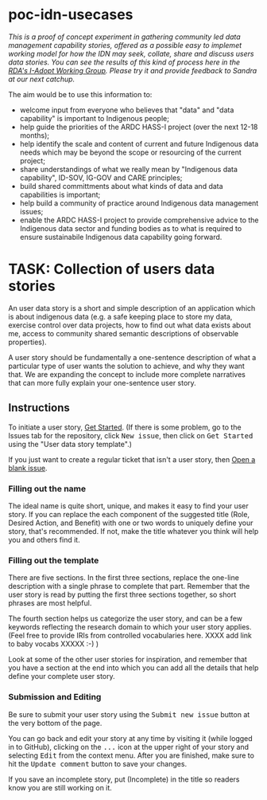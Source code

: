 # poc-idn-usecases

*This is a proof of concept experiment in gathering community led data management capability stories, offered as a possible easy to implemet working model for how the IDN may seek, collate, share and discuss users data stories. You can see the results of this kind of process here in the [RDA's I-Adopt Working Group](https://github.com/i-adopt/users_stories/issues). Please try it and provide feedback to Sandra at our next catchup.*

The aim would be to use this information to:

 * welcome input from everyone who believes that "data" and "data capability" is important to Indigenous people; 
 * help guide the priorities of the ARDC HASS-I project (over the next 12-18 months); 
 * help identify the scale and content of current and future Indigenous data needs which may be beyond the scope or resourcing of the current project;
 * share understandings of what we really mean by "Indigenous data capability", ID-SOV, IG-GOV and CARE principles;
 * build shared committments about what kinds of data and data capabilities is important;
 * help build a community of practice around Indigenous data management issues;
 * enable the ARDC HASS-I project to provide comprehensive advice to the Indigenous data sector and funding bodies as to what is required to ensure sustainabile Indigenous data capability going forward.

# TASK: Collection of users data stories

An user data story is a short and simple description of an application which is about indigenous data (e.g. a safe keeping place to store my data, exercise control over data projects, how to find out what data exists about me, access to community shared semantic descriptions of observable properties).

A user story should be fundamentally a one-sentence description of what a particular type of user wants the solution to achieve, and why they want that. We are expanding the concept to include more complete narratives that can more fully explain your one-sentence user story. 

## Instructions

To initiate a user story, [Get Started](https://github.com/rdxx-sandpit/poc-idn-usecases/issues/new?assignees=&labels=capability&template=user-data-story-template.md&title=Role+-+Desired+Action+-+Benefit). (If there is some problem, go to the Issues tab for the repository, click <kbd>New issue</kbd>, then click on <kbd>Get Started</kbd> using the "User data story template".)

If you just want to create a regular ticket that isn't a user story, then [Open a blank issue](https://github.com/rdxx-sandpit/poc-idn-usecases/issues/new).

### Filling out the name

The ideal name is quite short, unique, and makes it easy to find your user story. 
If you can replace the each component of the suggested title (Role, Desired Action, and Benefit) with one or two words
to uniquely define your story, that's recommended. If not, make the title whatever you think will help you and others find it.

### Filling out the template

There are five sections. In the first three sections, replace the one-line description with a single phrase to complete that part.
Remember that the user story is read by putting the first three sections together, so short phrases are most helpful.

The fourth section helps us categorize the user story, and can be a few keywords reflecting the research domain to which your user story applies. (Feel free to provide IRIs from controlled vocabularies here. XXXX add link to baby vocabs XXXXX :-) )

Look at some of the other user stories for inspiration, and remember that you have a section at the end into which you can add
all the details that help define your complete user story.

### Submission and Editing

Be sure to submit your user story using the <kbd>Submit new issue</kbd> button at the very bottom of the page.

You can go back and edit your story at any time by visiting it (while logged in to GitHub), clicking on the <kbd>...</kbd> icon at the upper right of your story and selecting <kbd>Edit</kbd> from the context menu. After you are finished, make sure to hit the <kbd>Update comment</kbd> button to save your changes.

If you save an incomplete story, put (Incomplete) in the title so readers know you are still working on it.
